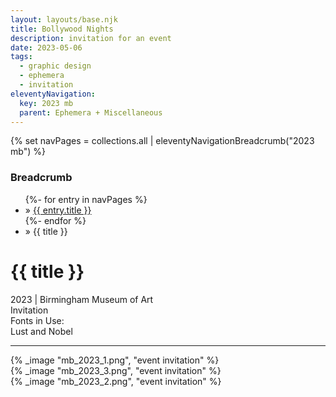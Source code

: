 ```yaml
---
layout: layouts/base.njk
title: Bollywood Nights
description: invitation for an event
date: 2023-05-06
tags:
  - graphic design
  - ephemera
  - invitation
eleventyNavigation:
  key: 2023 mb
  parent: Ephemera + Miscellaneous
---
```

{% set navPages = collections.all | eleventyNavigationBreadcrumb("2023 mb") %}
<div class="breadcrumb">
    <h3 class="visually-hidden">Breadcrumb</h3>
	<ul class="nav">
            {%- for entry in navPages %}
		<li class="nav-item"{% if entry.url == page.url %} class="active-breadcrumb"{% endif %}> » <a href="{{ entry.url }}">{{ entry.title }}</a></li>
  	    	{%- endfor %}
	    <li class="nav-item"><active-breadcrumb>» {{ title }}</active-breadcrumb></li>
	</ul>
</div>
<div class="container">
	<div class="row"></div>
	<div class="row">
		<div class="col-4 col-4-md col-4-lg">
			<h1>{{ title }}</h1>
			<figcaption>2023 | Birmingham Museum of Art</figcaption>
			<figcaption>Invitation</figcaption>
			<figcaption>Fonts in Use:</br>Lust and Nobel</figcaption>
            <hr>
		</div>
        <div class="col"></div>
        <div class="col-6 col-6-md col-6-lg">
			{% _image "mb_2023_1.png", "event invitation" %}
		</div>
	</div>
	<div class="row">
		<div class="col">
			{% _image "mb_2023_3.png", "event invitation" %}
		</div>
	</div>
	<div class="row">
		<div class="col"></div>
		<div class="col-9 col-9-md col-9-lg">
			{% _image "mb_2023_2.png", "event invitation" %}
		</div>
	</div>
</div>